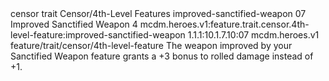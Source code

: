 <ability>
  <metadata>
    <class>censor</class>
    <feature_type>trait</feature_type>
    <file_dpath>Censor/4th-Level Features</file_dpath>
    <item_id>improved-sanctified-weapon</item_id>
    <item_index>07</item_index>
    <item_name>Improved Sanctified Weapon</item_name>
    <level>4</level>
    <scc>mcdm.heroes.v1:feature.trait.censor.4th-level-feature:improved-sanctified-weapon</scc>
    <scdc>1.1.1:10.1.7.10:07</scdc>
    <source>mcdm.heroes.v1</source>
    <type>feature/trait/censor/4th-level-feature</type>
  </metadata>
  <effects>
    <effect type="mundane">The weapon improved by your Sanctified Weapon feature grants a +3 bonus to rolled damage instead of +1.</effect>
  </effects>
</ability>

